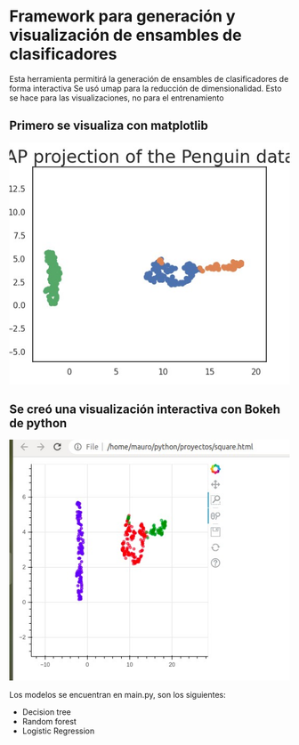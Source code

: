 # Framework para generación y visualización de ensambles de clasificadores

Esta herramienta permitirá la generación de ensambles de clasificadores de forma interactiva
Se usó umap para la reducción de dimensionalidad. Esto se hace para las visualizaciones, no para el entrenamiento

## Primero se visualiza con matplotlib

![Matplotlib](/matplotlib.jpg)

## Se creó una visualización interactiva con Bokeh de python
![Bokeh](/bokeh.jpg)

Los modelos se encuentran en main.py, son los siguientes:
- Decision tree
- Random forest
- Logistic Regression
